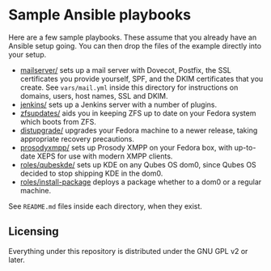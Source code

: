Sample Ansible playbooks
============================================

Here are a few sample playbooks.  These assume that you already have an
Ansible setup going.  You can then drop the files of the example
directly into your setup.

* [mailserver/](mailserver/) sets up a mail server with Dovecot, Postfix,
   the SSL certificates you provide yourself, SPF, and the DKIM
   certificates that you create.  See `vars/mail.yml` inside this
   directory for instructions on domains, users, host names,
   SSL and DKIM.
* [jenkins/](jenkins/) sets up a Jenkins server with a number of plugins.
* [zfsupdates/](zfsupdates/) aids you in keeping ZFS up to date on your
   Fedora system which boots from ZFS.
* [distupgrade/](distupgrade/) upgrades your Fedora machine to a newer
  release, taking appropriate recovery precautions.
* [prosodyxmpp/](prosodyxmpp/) sets up Prosody XMPP on your Fedora
  box, with up-to-date XEPS for use with modern XMPP clients.
* [roles/qubeskde/](roles/qubeskde/) sets up KDE on any Qubes OS dom0,
  since Qubes OS decided to stop shipping KDE in the dom0.
* [roles/install-package](roles/install-package/) deploys a package
  whether to a dom0 or a regular machine.

See `README.md` files inside each directory, when they exist.

Licensing
---------

Everything under this repository is distributed under the GNU GPL v2
or later.
